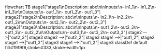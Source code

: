 flowchart TB
    stage1["stage1\nDescription: abc\n\nInputs:\n- in1_1\n- in1_2\n- in1_3\n\nOutputs:\n- out1_1\n- out1_2\n- out1_3"]
    stage2["stage2\nDescription: abc\n\nInputs:\n- in2_1\n- in2_2\n- out1_2\n\nOutputs:\n- out2_1\n- out2_2\n- out2_3"]
    stage3["stage3\nDescription: abc\n\nInputs:\n- out1_2\n- out2_3\n- out1_3\n- out2_2\n\nOutputs:\n- out3_1\n- out3_2\n- out3_3"]
    stage2 -->|"out2_3"| stage3
    stage2 -->|"out2_2"| stage3
    stage1 -->|"out1_2"| stage2
    stage1 -->|"out1_3"| stage3
    stage1 -->|"out1_2"| stage3
    classDef default fill:#f9f9f9,stroke:#333,stroke-width:1px